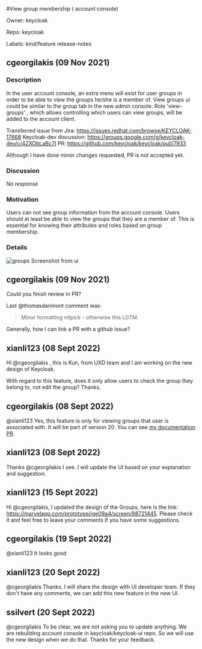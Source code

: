 #View group membership ( account console)

Owner: keycloak

Repo: keycloak

Labels: kind/feature release-notes 

## cgeorgilakis (09 Nov 2021)

### Description

In the user account console, an extra menu will exist for user groups in order to be able to view the groups he/she is a member of. View groups ui could be similar to the group tab in the new admin console. Role  'view-groups' , which allows controlling which users can view groups, will be added to the account client.

Transferred issue from Jira: https://issues.redhat.com/browse/KEYCLOAK-17668
Keycloak-dev discussion: https://groups.google.com/g/keycloak-dev/c/4ZXObLaBc7I
PR: https://github.com/keycloak/keycloak/pull/7933 

Although I have done minor changes requested, PR is not accepted yet.

### Discussion

_No response_

### Motivation

Users can not see group information from the account console. Users should at least be able to view the groups that they are a member of. This is essential for knowing their attributes and roles based on group membership.

### Details

![groups](https://user-images.githubusercontent.com/55974447/140930531-928e2c9e-6f1b-4f5f-9fdb-20c7e812deaa.PNG)
Screenshot from ui

## cgeorgilakis (09 Nov 2021)

Could you finish review in PR?

Last @thomasdarimont comment was: 

> Minor formatting nitpick - otherwise this LGTM.

Generally, how I can link a PR with a github issue?

## xianli123 (08 Sept 2022)

Hi @cgeorgilakis , this is Kun, from UXD team and I am working on the new design of Keycloak. 

With regard to this feature, does it only allow users to check the group they belong to, not edit the group? Thanks.

## cgeorgilakis (08 Sept 2022)

@xianli123 Yes, this feature is only for viewing groups that user is associated with.
It will be part of version 20. You can see [my documentation PR](https://github.com/keycloak/keycloak-documentation/pull/1673).


## xianli123 (08 Sept 2022)

Thanks @cgeorgilakis I see. I will update the UI based on your explanation and suggestion. 

## xianli123 (15 Sept 2022)

Hi @cgeorgilakis, I updated the design of the Groups, here is the link: https://marvelapp.com/prototype/ige09a4/screen/88721445. Please check it and feel free to leave your comments if you have some suggestions.

## cgeorgilakis (19 Sept 2022)

@xianli123 It looks good

## xianli123 (20 Sept 2022)

@cgeorgilakis Thanks. I will share the design with UI developer team. If they don't have any comments, we can add this new feature in the new UI. 

## ssilvert (20 Sept 2022)

@cgeorgilakis To be clear, we are not asking you to update anything.  We are rebuilding account console in keycloak/keycloak-ui repo.  So we will use the new design when we do that.  Thanks for your feedback.

